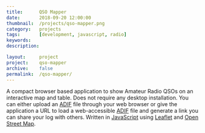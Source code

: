 ```yaml
---
title: 		QSO Mapper
date: 		2018-09-20 12:00:00
thumbnail: 	/projects/qso-mapper.png
category: 	projects
tags: 		[development, javascript, radio]
keywords:
description:

layout: 	project
project: 	qso-mapper
archive:	false
permalink: 	/qso-mapper/
---
```

A compact browser based application to show Amateur Radio QSOs on an interactive map and table. Does not require any desktop installation. You can either upload an [ADIF](http//adif.org) file through your web browser or give the application a URL to load a web-accessible [ADIF](http//adif.org) file and generate a link you can share your log with others. Written in [JavaScript](https://www.javascript.com) using [Leaflet](https://leafletjs.com) and [Open Street Map](https://www.openstreetmap.org/). 

<script type="text/javascript">
    window.location = "https://stephenhouser.com/qso-mapper/?url=sample%2Fshort.adi";
</script>

